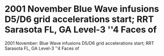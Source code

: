 # 2001 November Blue Wave infusions D5/D6 grid accelerations start; RRT Sarasota FL, GA Level-3 ''4 Faces of

2001 November: Blue Wave infusions D5/D6 grid accelerations start; RRT Sarasota FL, GA Level-3 ''4 Faces of